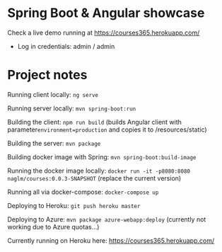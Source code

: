 # Spring Boot & Angular showcase

Check a live demo running at https://courses365.herokuapp.com/ 
 * Log in credentials: admin  / admin

# Project notes  

Running client locally: `ng serve`

Running server locally: `mvn spring-boot:run`

Building the client: `npm run build` (builds Angular client with parameter`environment=production` and copies it to /resources/static) 

Building the server: `mvn package`

Building docker image with Spring: `mvn spring-boot:build-image` 

Running the docker image locally: `docker run -it -p8080:8080 naglm/courses:0.0.3-SNAPSHOT` (replace the current version)

Running all via docker-compose: `docker-compose up`

Deploying to Heroku: `git push heroku master`

Deploying to Azure: `mvn package azure-webapp:deploy` (currently not working due to Azure quotas...)

Currently running on Heroku here: https://courses365.herokuapp.com/

